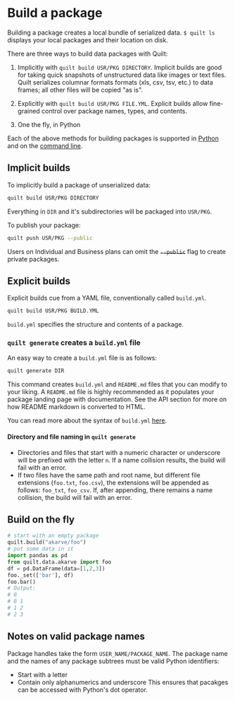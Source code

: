 # Build a package

Building a package creates a local bundle of serialized data. `$ quilt ls`
displays your local packages and their location on disk.

There are three ways to build data packages with Quilt:

1. Implicitly with `quilt build USR/PKG DIRECTORY`. Implicit builds are good for taking quick snapshots of unstructured data like images or text files. Quilt serializes columnar formats formats (xls, csv, tsv, etc.) to data frames; all other files will be copied "as is".

1. Explicitly with `quilt build USR/PKG FILE.YML`. Explicit builds allow fine-grained control over package names, types, and contents.

1. One the fly, in Python

Each of the above methods for building packages is supported in [Python](./api.md) and on the [command line](./api.md).

## Implicit builds

To implicitly build a package of unserialized data:

```bash
quilt build USR/PKG DIRECTORY
```
Everything in `DIR` and it's subdirectories will be packaged into `USR/PKG`.

To publish your package:
```bash
quilt push USR/PKG --public
```
Users on Individual and Business plans can omit the ~~`--public`~~ flag to create private packages.

## Explicit builds

Explicit builds cue from a YAML file, conventionally called `build.yml`.

```bash
quilt build USR/PKG BUILD.YML
```

`build.yml` specifies the structure and contents of a package.

### `quilt generate` creates a `build.yml` file
An easy way to create a `build.yml` file is as follows:
```bash
quilt generate DIR
```
This command creates `build.yml` and `README.md` files that you can modify to your liking. A `README.md` file is highly recommended as it populates your package landing page with documentation. See the API section for more on how README markdown is converted to HTML.

You can read more about the syntax of `build.yml` [here](https://docs.quiltdata.com/buildyml.html).

#### Directory and file naming in `quilt generate`
* Directories and files that start with a numeric character or underscore will be prefixed with the letter `n`. If a name collision results, the build will fail with an error.
* If two files have the same path and root name, but different file extensions (`foo.txt`, `foo.csv`), the extensions will be appended as follows: `foo_txt`, `foo_csv`. If, after appending, there remains a name collision, the build will fail with an error.

## Build on the fly
```python
# start with an empty package
quilt.build("akarve/foo")
# put some data in it
import pandas as pd
from quilt.data.akarve import foo
df = pd.DataFrame(data=[1,2,3])
foo._set(['bar'], df)
foo.bar()
# Output:
# 0
# 0	1
# 1	2
# 2	3
```

## Notes on valid package names
Package handles take the form `USER_NAME/PACKAGE_NAME`. The package name and the names of any package subtrees must be valid Python identifiers:
* Start with a letter
* Contain only alphanumerics and underscore
This ensures that pacakges can be accessed with Python's dot operator.
